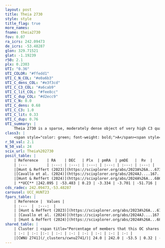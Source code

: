 ```yaml
---
layout: post
title: Theia 2730
style: style
title_flag: true
more_names: 
fname: theia2730
fov: 0.07
ra_icrs: 242.09473
de_icrs: -53.48287
glon: 329.71521
glat: -1.19239
r50: 2.1
plx: 0.2303
UTI: "0.36"
UTI_COLOR: "#ffedd1"
UTI_C_N_COL: "#e0a6b3"
UTI_C_dens_COL: "#e3f3cd"
UTI_C_C3_COL: "#a6cab9"
UTI_C_lit_COL: "#fee8cc"
UTI_C_dup_COL: "#d2ecc9"
UTI_C_N: 0.0
UTI_C_dens: 0.68
UTI_C_C3: 1.0
UTI_C_lit: 0.33
UTI_C_dup: 0.76
UTI_summary: |
    Theia 2730 is a sparse, moderately dense object of very high C3 quality. It was recently reported in the literature.<br><br>This is very likely a unique object, which shares a small percentage of members with at least one previously reported entry.<br><br><span style="color: #99180f; font-weight: bold;">Warning: </span>contains less than 25 stars with <i>P>0.5</i> estimated.
class3: |
    <span style="color: green; font-weight: bold;">A</span><span style="color: green; font-weight: bold;">A</span>
r_50_val: 2.1
N_50_val: 24
scix_url: Theia%202730
posit_table: |
    | Reference    | RA    | DEC   | Plx  | pmRA  | pmDE   |  Rv  |
    | :---         | :---: | :---: | :---: | :---: | :---: | :---: |
    |[Hunt & Reffert (2023)](https://scixplorer.org/abs/2023A%26A...673A.114H) | 242.091 | -53.503 | 0.236 | -3.342 | -3.699 | -17.403 |
    |[Cavallo et al. (2024)](https://scixplorer.org/abs/2024AJ....167...12C) | 242.074 | -53.476 | 0.236 | -- | -- | -- |
    |[Hunt & Reffert (2024)](https://scixplorer.org/abs/2024A%26A...686A..42H) | 242.091 | -53.503 | 0.236 | -3.342 | -3.699 | -17.403 |
    | **UCC** |242.095 | -53.483 | 0.23 | -3.334 | -3.701 | -51.716 | 
cds_radec: 242.09473,-53.48287
carousel: UCC_HUNT23
fpars_table: |
    | Reference |  Values |
    | :---  |  :---:  |
    | [Hunt & Reffert (2023)](https://scixplorer.org/abs/2023A%26A...673A.114H) | `AV50=4.187, diffAV50=2.698, MOD50=12.948, logAge50=8.12` |
    | [Cavallo et al. (2024)](https://scixplorer.org/abs/2024AJ....167...12C) | `AV50=4.92, dMod50=13.17, logAge50=7.56, [Fe/H]50=-0.31` |
    | [Hunt & Reffert (2024)](https://scixplorer.org/abs/2024A%26A...686A..42H) | `MassJ=831.802` |
shared_table: |
    | Cluster | <span title="Percentage of members that this OC shares with the ones listed">%</span>   | RA   | DEC   | Plx   | pmRA  | pmDE  | Rv | UTI |
    | :-: | :-: |:-: | :-: | :-: | :-: | :-: | :-: | :-: |
    |[CWNU 2741](/_clusters/cwnu2741/)| 24.0 | 242.0 | -53.5 | 0.32 | -3.32 | -3.75 | -30.39 |0.06 |
---
```

